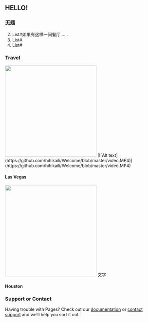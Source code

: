 ## HELLO!



### 无题

2. List#如果有这样一间餐厅......
2. List#
2. List#

### Travel

<img src="myimage.png" width="300" />
[![Alt text](https://github.com/hihikaili/Welcome/blob/master/video.MP4)](https://github.com/hihikaili/Welcome/blob/master/video.MP4)

#### Las Vegas
<img src="IMG_3551.PNG" width="300" />  文字

#### Houston

### Support or Contact

Having trouble with Pages? Check out our [documentation](https://help.github.com/categories/github-pages-basics/) or [contact support](https://github.com/contact) and we’ll help you sort it out.

